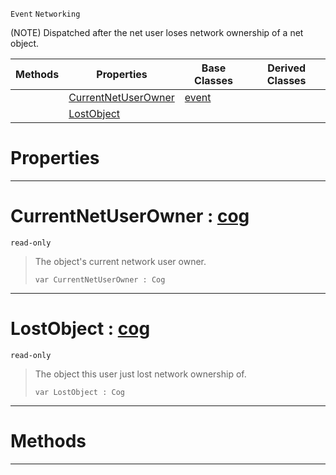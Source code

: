  `Event` `Networking`



(NOTE) Dispatched after the net user loses network ownership of a net object.

|Methods|Properties|Base Classes|Derived Classes|
|---|---|---|---|
| |[ CurrentNetUserOwner](https://github.com/zeroengineteam/ZeroDocs/blob/master/code_reference/class_reference/netuserlostobjectownership.markdown#currentnetuserowner-zero)|[event](https://github.com/zeroengineteam/ZeroDocs/blob/master/code_reference/class_reference/event.markdown)| |
| |[ LostObject](https://github.com/zeroengineteam/ZeroDocs/blob/master/code_reference/class_reference/netuserlostobjectownership.markdown#lostobject-zero-engine-d)| | |


 #  Properties


---  
 #  CurrentNetUserOwner : [cog](https://github.com/zeroengineteam/ZeroDocs/blob/master/code_reference/class_reference/cog.markdown)

 `read-only`

> The object's current network user owner.
> ``` lang=cpp, name=Nada
> var CurrentNetUserOwner : Cog


---  
 #  LostObject : [cog](https://github.com/zeroengineteam/ZeroDocs/blob/master/code_reference/class_reference/cog.markdown)

 `read-only`

> The object this user just lost network ownership of.
> ``` lang=cpp, name=Nada
> var LostObject : Cog


---  
 #  Methods


---  
 

 